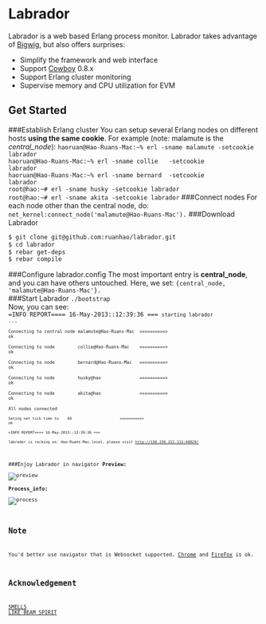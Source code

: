Labrador
========
Labrador is a web based Erlang process monitor.
Labrador takes advantage of [Bigwig], but also offers surprises: 

  - Simplify the framework and web interface
  - Support [Cowboy] 0.8.x
  - Support Erlang cluster monitoring
  - Supervise memory and CPU utilization for EVM


Get Started
-----------
###Establish Erlang cluster
You can setup several Erlang nodes on different hosts **using the same cookie**. For example (note: malamute is the *central_node*):
<code>haoruan@Hao-Ruans-Mac:~% erl -sname malamute -setcookie labrador</code>  
<code>haoruan@Hao-Ruans-Mac:~% erl -sname collie &nbsp;&nbsp;-setcookie labrador</code>  
<code>haoruan@Hao-Ruans-Mac:~% erl -sname bernard &nbsp;-setcookie labrador</code>  
<code>root@hao:~# erl -sname husky -setcookie labrador</code>  
<code>root@hao:~# erl -sname akita -setcookie labrador</code>
###Connect nodes
For each node other than the central node, do: 
<code>net_kernel:connect_node('malamute@Hao-Ruans-Mac').</code>
###Download Labrador
```sh
$ git clone git@github.com:ruanhao/labrador.git
$ cd labrador
$ rebar get-deps
$ rebar compile
```
###Configure labrador.config
The most important entry is **central_node**, and you can have others untouched. Here, we set: `{central_node, 'malamute@Hao-Ruans-Mac'}.`  
###Start Labrador
<code>./bootstrap</code>  
Now, you can see:  
<code>=INFO REPORT==== 16-May-2013::12:39:36 ===
<code>starting labrador ...  
<code>Connecting to central node     malamute@Hao-Ruans-Mac &nbsp;==========> ok</code>  
<code>Connecting to node &nbsp;&nbsp;&nbsp;&nbsp;&nbsp;&nbsp;&nbsp;&nbsp;collie@Hao-Ruans-Mac &nbsp;&nbsp;&nbsp;==========> ok</code>  
<code>Connecting to node &nbsp;&nbsp;&nbsp;&nbsp;&nbsp;&nbsp;&nbsp;&nbsp;bernard@Hao-Ruans-Mac &nbsp;&nbsp;==========> ok</code>  
<code>Connecting to node &nbsp;&nbsp;&nbsp;&nbsp;&nbsp;&nbsp;&nbsp;&nbsp;husky@hao                      &nbsp;&nbsp;&nbsp;&nbsp;&nbsp;&nbsp;&nbsp;&nbsp;&nbsp;&nbsp;&nbsp;&nbsp;&nbsp;&nbsp;==========> ok</code>  
<code>Connecting to node &nbsp;&nbsp;&nbsp;&nbsp;&nbsp;&nbsp;&nbsp;&nbsp;akita@hao                      &nbsp;&nbsp;&nbsp;&nbsp;&nbsp;&nbsp;&nbsp;&nbsp;&nbsp;&nbsp;&nbsp;&nbsp;&nbsp;&nbsp;==========> ok</code>  
<code>All nodes connected  
<code>Seting net tick time to&nbsp;&nbsp;&nbsp;&nbsp;60                             &nbsp;&nbsp;&nbsp;&nbsp;&nbsp;&nbsp;&nbsp;&nbsp;&nbsp;&nbsp;&nbsp;&nbsp;&nbsp;&nbsp;&nbsp;&nbsp;&nbsp;&nbsp;&nbsp;&nbsp;&nbsp;==========> ok</code>  
<code>=INFO REPORT==== 16-May-2013::12:39:36 ===</code>  
<code>labrador is rocking on: Hao-Ruans-Mac.local, please visit http://150.236.222.113:40829/</code>  

###Enjoy Labrador in navigator
**Preview:**  
![preview](https://raw.github.com/ruanhao/labrador/master/priv/img/labrador_overview.png)  
**Process_info:**  
![process](https://raw.github.com/ruanhao/labrador/master/priv/img/process_info.png)

Note
----
You'd better use navigator that is Websocket supported.
[Chrome] and [FireFox] is ok.

Acknowledgement
--------------
[SMELLS LIKE BEAM SPIRIT]


  [Bigwig]:  https://github.com/beamspirit/bigwig.git
  [Cowboy]:  https://github.com/extend/cowboy.git
  [SMELLS LIKE BEAM SPIRIT]:  http://www.metabrew.com/article/bigwig-erlang-webtool-spawnfest
  [Chrome]:  http://www.google.com/chrome/
  [FireFox]:  http://www.mozilla.org/en-US/firefox/
